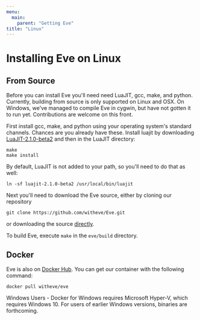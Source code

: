 ```yaml
---
menu:
  main:
    parent: "Getting Eve"
title: "Linux"
---
```


# Installing Eve on Linux

## From Source

Before you can install Eve you'll need need LuaJIT, gcc, make, and python. Currently, building from source is only supported on Linux and OSX. On Windows, we've managed to compile Eve in cygwin, but have not gotten it to run yet. Contributions are welcome on this front.

First install gcc, make, and python using your operating system's standard channels. Chances are you already have these. Install luajit by downloading [LuaJIT-2.1.0-beta2](http://luajit.org/download.html) and then in the LuaJIT directory:

```
make
make install
```

By default, LuaJIT is not added to your path, so you'll need to do that as well:

```
ln -sf luajit-2.1.0-beta2 /usr/local/bin/luajit
```

Next you'll need to download the Eve source, either by cloning our repository

```
git clone https://github.com/witheve/Eve.git
```

or downloading the source [directly](https://github.com/witheve/Eve/archive/master.zip).

To build Eve, execute `make` in the `eve/build` directory.

## Docker

Eve is also on [Docker Hub](https://hub.docker.com/r/witheve/eve/). You can get our container with the following command:

```
docker pull witheve/eve
```

Windows Users - Docker for Windows requires Microsoft Hyper-V, which requires Windows 10. For users of earlier Windows versions, binaries are forthcoming.